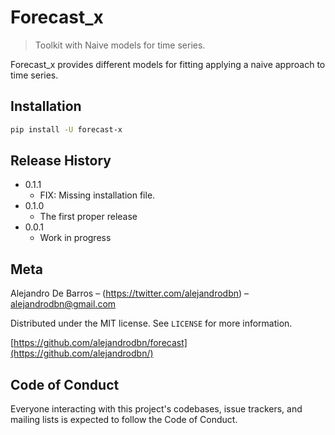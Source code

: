 # Forecast_x
> Toolkit with Naive models for time series.

Forecast_x provides different models for fitting applying a naive approach to time series.



## Installation

```sh
pip install -U forecast-x
```


## Release History

* 0.1.1
    * FIX: Missing installation file.
* 0.1.0
    * The first proper release
* 0.0.1
    * Work in progress

## Meta

Alejandro De Barros – (https://twitter.com/alejandrodbn) – alejandrodbn@gmail.com

Distributed under the MIT license. See ``LICENSE`` for more information.

[https://github.com/alejandrodbn/forecast](https://github.com/alejandrodbn/)

## Code of Conduct
Everyone interacting with this project's codebases, issue trackers, and mailing lists is expected to follow the Code of Conduct.
